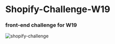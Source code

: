 # Shopify-Challenge-W19

### front-end challenge for W19

![shopify-challenge](https://user-images.githubusercontent.com/37418444/45951382-41559d00-bfd1-11e8-99d7-f0fe3eec4237.PNG)
